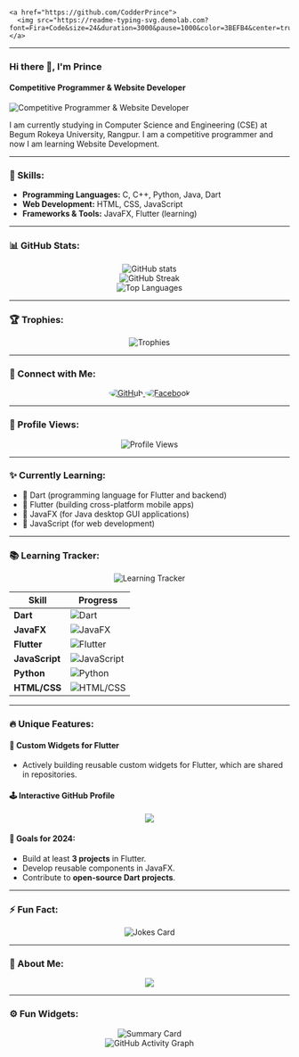 ### <p align="center">
    <a href="https://github.com/CodderPrince">
      <img src="https://readme-typing-svg.demolab.com?font=Fira+Code&size=24&duration=3000&pause=1000&color=3BEFB4&center=true&vCenter=true&width=700&lines=Hello+there!+Welcome+to+Prince's+Profile!;I'm+a+Competitive+Programmer!;I+am+currently+learning+Dart%2C+JavaFX%2C+and+Flutter!">
    </a>
</p>

---

### Hi there 👋, I'm Prince
#### Competitive Programmer & Website Developer
![Competitive Programmer & Website Developer](https://i.imghippo.com/files/BUs5L1728644960.png)

I am currently studying in Computer Science and Engineering (CSE) at Begum Rokeya University, Rangpur. I am a competitive programmer and now I am learning Website Development.

---

### 🌟 Skills:
- **Programming Languages:** C, C++, Python, Java, Dart
- **Web Development:** HTML, CSS, JavaScript
- **Frameworks & Tools:** JavaFX, Flutter (learning)

---

### 📊 GitHub Stats:
<div align="center">
  <img src="https://github-readme-stats.vercel.app/api?username=CodderPrince&show_icons=true&count_private=true&theme=radical" alt="GitHub stats" />
  <br/>
  <img src="https://github-readme-streak-stats.herokuapp.com?user=CodderPrince&theme=radical&hide_border=true" alt="GitHub Streak" />
  <br/>
  <img src="https://github-readme-stats.vercel.app/api/top-langs/?username=CodderPrince&layout=compact&theme=radical" alt="Top Languages" />
</div>

---

### 🏆 Trophies:
<div align="center">
  <img src="https://github-profile-trophy.vercel.app/?username=CodderPrince&theme=onedark&row=1&column=7" alt="Trophies" />
</div>

---

### 🌟 Connect with Me:
<div align="center">
  <a href="https://github.com/CodderPrince" target="_blank">
    <img src="https://img.shields.io/badge/GitHub-181717?style=for-the-badge&logo=github&logoColor=white&labelColor=black&logoWidth=30" style="border-radius: 50%;" alt="GitHub">
  </a>
  <a href="https://www.facebook.com/md.annahian" target="_blank">
    <img src="https://img.shields.io/badge/Facebook-1877F2?style=for-the-badge&logo=facebook&logoColor=white&labelColor=1877F2&logoWidth=30" style="border-radius: 50%;" alt="Facebook">
  </a>
</div>

---

### 🔢 Profile Views:
<p align="center">
  <img src="https://komarev.com/ghpvc/?username=CodderPrince&color=blue&style=for-the-badge" alt="Profile Views">
</p>

---

### ✨ Currently Learning:
- 🌱 Dart (programming language for Flutter and backend)
- 🌱 Flutter (building cross-platform mobile apps)
- 🌱 JavaFX (for Java desktop GUI applications)
- 🌱 JavaScript (for web development)

---

### 📚 Learning Tracker:
<p align="center">
  <img src="https://github-readme-stats.vercel.app/api/pin/?username=CodderPrince&repo=learning-tracker&theme=radical" alt="Learning Tracker">
</p>

| **Skill**      | **Progress**                          |
|-----------------|--------------------------------------|
| **Dart**        | ![Dart](https://progress-bar.dev/70) |
| **JavaFX**      | ![JavaFX](https://progress-bar.dev/50) |
| **Flutter**     | ![Flutter](https://progress-bar.dev/40) |
| **JavaScript**  | ![JavaScript](https://progress-bar.dev/30) |
| **Python**      | ![Python](https://progress-bar.dev/60) |
| **HTML/CSS**    | ![HTML/CSS](https://progress-bar.dev/80) |

---

### 🔥 Unique Features:
#### 🌌 **Custom Widgets for Flutter**
- Actively building reusable custom widgets for Flutter, which are shared in repositories.

#### 🕹️ **Interactive GitHub Profile**
<p align="center">
    <a href="https://github.com/CodderPrince">
      <img src="https://readme-typing-svg.demolab.com?font=Fira+Code&size=24&duration=3000&pause=1000&color=F75C7E&center=true&vCenter=true&width=700&lines=Check+out+my+repositories!;I'm+exploring+Dart%2C+Flutter%2C+and+more!;Feel+free+to+connect+and+collaborate!">
    </a>
</p>

#### 🎯 **Goals for 2024**:
- Build at least **3 projects** in Flutter.
- Develop reusable components in JavaFX.
- Contribute to **open-source Dart projects**.

---

### ⚡ Fun Fact:
<p align="center">
  <img src="https://readme-jokes.vercel.app/api?theme=radical" alt="Jokes Card">
</p>

---

### 🎨 About Me:
<p align="center">
    <a href="https://github.com/CodderPrince">
        <img src="https://readme-typing-svg.demolab.com?font=Fira+Code&size=22&duration=4000&pause=1000&color=8A2BE2&center=true&vCenter=true&multiline=true&width=800&lines=I’m+currently+working+on+Online+Business!;Learning+competitive+programming!;Collaborating+on+GitHub+projects!;Ask+me+about+coding+and+tech!">
    </a>
</p>

---

### ⚙️ Fun Widgets:
<p align="center">
    <img src="https://github-profile-summary-cards.vercel.app/api/cards/profile-details?username=CodderPrince&theme=radical" alt="Summary Card">
    <br/>
    <img src="https://activity-graph.herokuapp.com/graph?username=CodderPrince&theme=rogue&hide_border=true" alt="GitHub Activity Graph">
</p>
